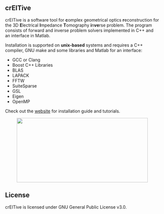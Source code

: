 ## crEITive
 <p>crEITive is a software tool for <strong>c</strong>omplex geometrical optics <strong>r</strong>econstruction for the 3D <strong>E</strong>lectrical <strong>I</strong>mpedance <strong>T</strong>omography <strong>i</strong>n<strong>ve</strong>rse problem. The program consists of forward and inverse problem solvers implemented in C++ and an interface in Matlab.</p>
 <p>Installation is supported on <strong>unix-based</strong> systems and requires a C++ compiler, GNU make and some libraries and Matlab for an interface:</p>
<ul>
<li>GCC or Clang</li>
<li>Boost C++ Libraries</li>
<li>BLAS</li>
<li>LAPACK</li>
<li>FFTW</li>
<li>SuiteSparse</li>
<li>GSL</li>
<li>Eigen</li>
<li>OpenMP</li>
</ul>
 Check out the <a href="https://creitive.compute.dtu.dk">website</a> for installation guide and tutorials. 
 <p></p>
 <p align="center">
    <img class="aligncenter size-full wp-image-63" src="http://creitive.compute.dtu.dk/wp-content/uploads/2021/01/example_reconstruction.png" alt="" width="428" height="210" />
</p>
 </center>


## License
crEITive is licensed under GNU General Public License v3.0.
